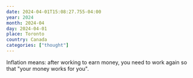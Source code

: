 ```yaml
---
date: 2024-04-01T15:08:27.755-04:00
year: 2024
month: 2024-04
day: 2024-04-01
place: Toronto
country: Canada
categories: ["thought"]
---
```

Inflation means: after working to earn money, you need to work again so that "your money works for you".
